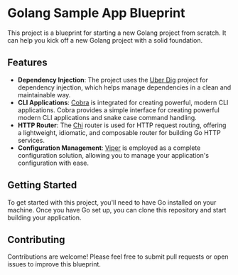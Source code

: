 # Golang Sample App Blueprint

This project is a blueprint for starting a new Golang project from scratch. It can help you kick off a new Golang project with a solid foundation.

## Features

- **Dependency Injection**: The project uses the [Uber Dig](https://github.com/uber-go/dig) project for dependency injection, which helps manage dependencies in a clean and maintainable way.
- **CLI Applications**: [Cobra](https://github.com/spf13/cobra) is integrated for creating powerful, modern CLI applications. Cobra provides a simple interface for creating powerful modern CLI applications and snake case command handling.
- **HTTP Router**: The [Chi](https://github.com/go-chi/chi) router is used for HTTP request routing, offering a lightweight, idiomatic, and composable router for building Go HTTP services.
- **Configuration Management**: [Viper](https://github.com/spf13/viper) is employed as a complete configuration solution, allowing you to manage your application's configuration with ease.

## Getting Started

To get started with this project, you'll need to have Go installed on your machine. Once you have Go set up, you can clone this repository and start building your application.

## Contributing

Contributions are welcome! Please feel free to submit pull requests or open issues to improve this blueprint.
